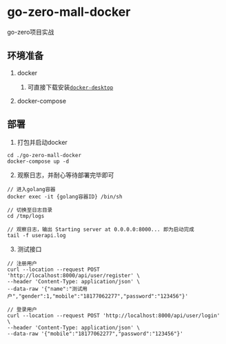 # go-zero-mall-docker
go-zero项目实战

## 环境准备

1. docker
   1. 可直接下载安装[`docker-desktop`](https://www.docker.com/products/docker-desktop/)
   
2. docker-compose


## 部署

1. 打包并启动docker
```shell
cd ./go-zero-mall-docker
docker-compose up -d
```

2. 观察日志，并耐心等待部署完毕即可
```shell
// 进入golang容器
docker exec -it {golang容器ID} /bin/sh

// 切换至日志目录
cd /tmp/logs

// 观察日志，输出 Starting server at 0.0.0.0:8000... 即为启动完成
tail -f userapi.log
```

3. 测试接口
```shell
// 注册用户
curl --location --request POST 'http://localhost:8000/api/user/register' \
--header 'Content-Type: application/json' \
--data-raw '{"name":"测试用户","gender":1,"mobile":"18177062277","password":"123456"}'

// 登录用户
curl --location --request POST 'http://localhost:8000/api/user/login' \
--header 'Content-Type: application/json' \
--data-raw '{"mobile":"18177062277","password":"123456"}'
```